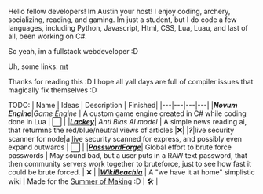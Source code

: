 Hello fellow developers! Im Austin your host! I enjoy coding, archery, socializing, reading, and gaming. Im just a student, but I do code a few languages, including Python, Javascript, Html, CSS, Lua, Luau, and last of all, been working on C#.

So yeah, im a fullstack webdeveloper :D

Uh, some links:
[mt](https://monkeytype.com/profile/Nullaustin)


Thanks for reading this :D I hope all yall days are full of compiler issues that magically fix themselves :D

TODO: <!-- emoji designs: ⬜✅🛠️❌-->
| Name | Ideas | Description | Finished|
|---|---|---|---|
|***Novum Engine***|*Game Engine* | A custom game engine created in C# while coding done in Lua | ⬜ |
|***[Lackey](https://github.com/Null-Austin/Lackey)***| *Anti Bias AI model* | A simple news reading ai, that returmns the red/blue/neutral views of articles |❌|
|***?***|live security scanner for node|a live security scanned for express, and possibly even expand outwards | ⬜ |
|***[PasswordForge](https://github.com/Null-Austin/PasswordForge)***| Global effort to brute force passwords | May sound bad, but a user puts in a RAW text password, that then community servers work together to bruteforce, just to see how fast it could be brute forced. | ❌ |
|***[WikiBeachia](https://github.com/Null-Austin/WikiBeachia)*** | A "we have it at home" simplistic wiki | Made for the [Summer of Making](https://summer.hackclub.com/campfire) :D | 🛠️ |

